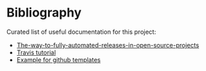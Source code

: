 # Bibliography

Curated list of useful documentation for this project:

- [The-way-to-fully-automated-releases-in-open-source-projects](https://medium.com/@kevinkreuzer/the-way-to-fully-automated-releases-in-open-source-projects-44c015f38fd6)
- [Travis tutorial](https://docs.travis-ci.com/user/tutorial/)
- [Example for github templates](https://github.com/conventional-changelog/commitlint/blob/master/.github)
